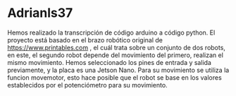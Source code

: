 # Adrianls37
Hemos realizado la transcripción de código arduino a código python. El proyecto está basado en el brazo robótico original de https://www.printables.com , el cuál trata sobre un conjunto de dos robots, en este, el segundo robot depende del movimiento del primero, realizan el mismo movimiento. Hemos seleccionado los pines de entrada y salida previamente, y la placa es una Jetson Nano. Para su movimiento se utiliza la funcion movemotor, esto hace posible que el robot se base en los valores establecidos por el potenciómetro para su movimiento.
